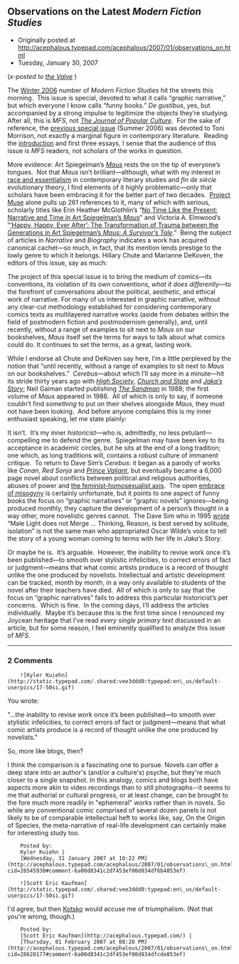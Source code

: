 ## Observations on the Latest <em>Modern Fiction Studies</em>

 * Originally posted at http://acephalous.typepad.com/acephalous/2007/01/observations_on.html
 * Tuesday, January 30, 2007



(_x-posted to [the Valve](http://www.thevalve.org/go/valve/article/observations\_on\_the\_latest\_modern\_fiction\_studies/)_ )

The [Winter 2006](http://muse.jhu.edu/journals/modern\_fiction\_studies/toc/mfs52.4.html) number of _Modern Fiction Studies_
hit the streets this morning.  This issue is special, devoted to what
it calls “graphic narrative,” but which everyone I know calls “funny
books.” _De gustibus_, yes, but accompanied by a strong impulse to legitimize the objects they’re studying.  After all, this is _MFS_, not [_The Journal of Popular Culture_](http://www.msu.edu/%!E(MISSING)tjpc/).  For the sake of reference, the [previous special issue](http://muse.jhu.edu/journals/modern\_fiction\_studies/toc/mfs52.2.html) (Summer 2006) was devoted to Toni Morrison, not exactly a marginal figure in contemporary literature.  Reading the [introduction](http://muse.jhu.edu/journals/modern\_fiction\_studies/v052/52.4chute01.html) and first three essays, I sense that the audience of this issue is _MFS_ readers, not scholars of the works in question.

More evidence: Art Spiegelman’s [_Maus_](http://www.amazon.com/exec/obidos/ASIN/0679748407/diesekoschmar-20) rests the on the tip of everyone’s tongues.  Not that _Maus_ isn’t brilliant—although, what with my interest in [race and essentialism](http://acephalous.typepad.com/acephalous/2006/06/academic\_advoca.html) in contemporary literary studies and _fin de siècle_
evolutionary theory, I find elements of it highly problematic—only that
scholars have been embracing it for the better part of two decades.  [Project Muse](http://muse.jhu.edu/) alone pulls up 261 references to it, many of which with serious, scholarly titles like Erin Heather McGlothlin’s “[No Time Like the Present: Narrative and Time in Art Spiegelman’s _Maus_](http://muse.jhu.edu/journals/narrative/v011/11.2mcglothlin.html)” and Victoria A. Elmwood’s “[‘Happy, Happy, Ever After’: The Transformation of Trauma between the Generations in Art Spiegelman’s _Maus: A Survivor’s Tale_](http://muse.jhu.edu/journals/biography/v027/27.4elmwood.html).”  Being the subject of articles in _Narrative_ and _Biography_
indicates a work has acquired canonical cachet—so much, in fact, that
its mention lends prestige to the lowly genre to which it belongs. 
Hillary Chute and Marianne DeKoven, the editors of this issue, say as
much:

The project of this special issue is to bring the medium of comics—its conventions, its violation of its own conventions, _what it does differently_—to
the forefront of conversations about the political, aesthetic, and
ethical work of narrative. For many of us interested in graphic
narrative, without any clear-cut methodology established for
considering contemporary comics texts as multilayered narrative works
(aside from debates within the field of postmodern fiction and
postmodernism generally), and, until recently, without a range of
examples to sit next to _Maus_ on our bookshelves, _Maus_ itself set the terms for ways to talk about what comics could do. It continues to set the terms, as a great, lasting work.

While I endorse all Chute and DeKoven say here, I’m a little
perplexed by the notion that “until recently, without a range of
examples to sit next to _Maus_ on our bookshelves.”  _Cerebus_—about which I’ll say more in a minute—hit its stride thirty years ago with [_High Society_](http://www.amazon.com/exec/obidos/ASIN/0919359078/diesekoschmar-20), [_Church and State_](http://www.amazon.com/exec/obidos/ASIN/0919359094/diesekoschmar-20) and [_Jaka’s Story_](http://www.amazon.com/exec/obidos/ASIN/0919359124/diesekoschmar-20); Neil Gaiman started publishing [_The Sandman_](http://www.amazon.com/exec/obidos/ASIN/1563890119/diesekoschmar-20) in 1988; the first volume of _Maus_ appeared in 1986.  All of which is only to say, if someone couldn’t find _something_ to put on their shelves alongside _Maus_, they must not have been looking.  And before anyone complains this is my inner enthusiast speaking, let me state plainly:

It isn’t.  It’s my inner _historicist_—who is, admittedly, no
less petulant—compelling me to defend the genre.  Spiegelman may have
been key to its acceptance in academic circles, but he sits at the end
of a long tradition; one which, as long traditions will, contains a
robust culture of immanent critique.  To return to Dave Sim’s _Cerebus_: it began as a parody of works like _Conan_, _Red Sonja_ and [_Prince Valiant_](http://en.wikipedia.org/wiki/Prince\_Valiant), but eventually became a 6,000 page novel about conflicts between political and religious authorities, abuses of power and [the feminist-homosexualist axis](http://www.cerebusfangirl.com/artists/tangent2.php).  The open [embrace of misogyny](http://www.avclub.com/content/node/22954)
is certainly unfortunate, but it points to one aspect of funny books
the focus on “graphic narratives” or “graphic novels” ignores—being
produced monthly, they capture the development of a person’s thought in
a way other, more novelistic genres cannot.  The Dave Sim who in 1995 [wrote](http://www.theabsolute.net/misogyny/sim.html#texts)
“Male Light does not Merge ... Thinking, Reason, is best served by
solitude, isolation” is not the same man who appropriated Oscar Wilde’s
voice to tell the story of a young woman coming to terms with her life
in _Jaka’s Story_.

Or maybe he is.  It’s arguable.  However, the inability to revise
work once it’s been published—to smooth over stylistic infelicities, to
correct errors of fact or judgment—means that what comic artists
produce is a record of thought unlike the one produced by novelists. 
Intellectual and artistic development can be tracked, month by month,
in a way only available to students of the novel after their teachers
have died.  All of which is only to say that the focus on “graphic
narratives” fails to address this particular historicist’s pet
concerns.  Which is fine.  In the coming days, I’ll address the
articles individually.  Maybe it’s because this is the first time since
I renounced my Joycean heritage that I’ve read _every single primary text_ discussed in an article, but for some reason, I feel eminently qualified to analyze this issue of _MFS_.

		

* * *

### 2 Comments 

		

                
[]()

	

		![Kyler Kuiehn](http://static.typepad.com/.shared:vee3ddd0:typepad:en\_us/default-userpics/17-50si.gif)
	

	

		

You wrote:  

"...the inability to revise work once it’s been published—to smooth over stylistic infelicities, to correct errors of fact or judgment—means that what comic artists produce is a record of thought unlike the one produced by novelists."

So, more like blogs, then?

I think the comparison is a fascinating one to pursue.  Novels can offer a deep stare into an author's (and/or a culture's) psyche, but they're much closer to a single snapshot.  In this analogy, comics and blogs both have aspects more akin to video recordings than to still photographs--it seems to me that authorial or cultural progress, or at least change, can be brought to the fore much more readily in "ephemeral" works rather than in novels.  So while any conventional comic comprised of several dozen panels is not likely to be of comparable intellectual heft to works like, say, On the Origin of Species, the meta-narrative of real-life development can certainly make for interesting study too.

	

		Posted by:
		Kyler Kuiehn |
		[Wednesday, 31 January 2007 at 10:22 PM](http://acephalous.typepad.com/acephalous/2007/01/observations\_on.html?cid=28545930#comment-6a00d8341c2df453ef00d834df6b4853ef)

[]()

	

		![Scott Eric Kaufman](http://static.typepad.com/.shared:vee3ddd0:typepad:en\_us/default-userpics/17-50si.gif)
	

	

		

I'd agree, but then [Kotsko](http://www.adamkotsko.com/weblog) would accuse me of triumphalism.  (Not that you're wrong, though.)

	

		Posted by:
		[Scott Eric Kaufman](http://acephalous.typepad.com/) |
		[Thursday, 01 February 2007 at 08:20 PM](http://acephalous.typepad.com/acephalous/2007/01/observations\_on.html?cid=28628177#comment-6a00d8341c2df453ef00d834dfcde853ef)

		

        